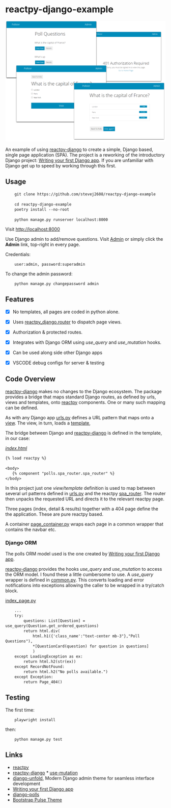 # reactpy-django-example

![](./docs/img/screenshot.png)

An example of using [reactpy-django] to create a simple, Django based, single 
page application (SPA). The project is a reworking of the introductory 
Django project: [Writing your first Django app]. If you are unfamiliar 
with Django get up to speed by working through this first.

## Usage

        git clone https://github.com/stevej2608/reactpy-django-example

        cd reactpy-django-example
        poetry install --no-root

        python manage.py runserver localhost:8000

Visit [http://localhost:8000](http://localhost:8000)


Use Django admin to add/remove questions. Visit [Admin](http://localhost:8000/admin/) or
simply click the **Admin** link, top-right in every page.

 Credentials:
 
        user:admin, password:superadmin

To change the admin password:

        python manage.py changepassword admin

## Features

- [X] No templates, all pages are coded in python alone.
- [X] Uses [reactpy_django.router] to dispatch page views.
- [X] Authorization & protected routes.
- [X] Integrates with Django ORM using *use_query* and *use_mutation* hooks.
- [X] Can be used along side other Django apps
- [X] VSCODE debug configs for server & testing 


## Code Overview

 [reactpy-django] makes no changes to the Django ecosystem. The package provides
 a bridge that maps standard Django routes, as defined by urls, views 
 and templates, onto [reactpy] components. One or many such mapping can be 
 defined. 
 
 As with any Django app [urls.py](./polls/urls.py) defines a URL
 pattern that maps onto a [view](./polls/views.py). The
 view, in turn, loads a [template](./polls/templates/index.html), 
 
 The bridge between Django and [reactpy-django] is defined in the 
 template, in our case:

*[index.html](polls/templates/index.html)*
 ```
 {% load reactpy %}

<body>
	{% component "polls.spa_router.spa_router" %}
</body>
 ``` 

In this project just one *view/template* definition is used to
map between several url patterns defined in [urls.py](./polls/urls.py) and
the reactpy [spa_router](polls/spa_router.py). The router then unpacks
the requested URL and directs it to the relevant reactpy page.

Three pages (index, detail & results) together with a 404 page define the
the application. These are pure reactpy based. 

A container [page_container.py](polls/pages/page_container.py) wraps
each page in a common wrapper that contains the navbar etc.

### Django ORM

The polls ORM model used is the one created by [Writing your first Django app]. 

[reactpy-django] provides the hooks *use_query* and *use_mutation* to access the
ORM model. I found these a little cumbersome to use. A *use_query* wrapper is
defined in [common.py](./polls/pages/common.py). This converts loading and error
notifications into exceptions allowing the caller to be wrapped in 
a try/catch block.

[index_page.py](polls/pages/index_page.py)
```
    ...
    try:
        questions: List[Question] = use_query(Question.get_ordered_questions)
        return html.div(
            html.h1({'class_name':"text-center mb-3"},"Poll Questions"),
            *[QuestionCard(question) for question in questions]
            )
    except LoadingException as ex:
        return html.h2(str(ex))
    except RecordNotFound:
        return html.h2("No polls available.")
    except Exception:
        return Page_404()
```


## Testing

The first time:

        playwright install 

then:

        python manage.py test

## Links

* [reactpy]
* [reactpy-django]
        * [use-mutation](https://reactive-python.github.io/reactpy-django/latest/reference/hooks/#use-mutation)
* [django-unfold], Modern Django admin theme for seamless interface development
* [Writing your first Django app]
* [django-polls]
* [Bootstrap Pulse Theme]


[reactpy]: https://reactpy.dev/docs/index.html
[reactpy-django]: https://reactive-python.github.io/reactpy-django/latest/
[reactpy_django.router]: https://reactive-python.github.io/reactpy-django/latest/reference/router/
[Bootstrap Pulse Theme]: https://bootswatch.com/4/pulse/
[Voting System Project Using Django Framework]: https://www.geeksforgeeks.org/voting-system-project-using-django-framework/
[django-unfold]: https://github.com/unfoldadmin/django-unfold
[Writing your first Django app]: https://docs.djangoproject.com/en/5.0/intro/tutorial01/
[django-polls]: https://github.com/do-community/django-polls